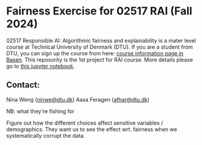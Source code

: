 # Fairness Exercise for 02517 RAI (Fall 2024)

02517 Responsible AI: Algorithmic fairness and explainability is a mater level course at Technical University of Denmark (DTU). If you are a student from DTU, you can sign up the course from here: [course information page in Basen](https://kurser.dtu.dk/course/02517). 
This reposority is the 1st project for RAI course. More details please go to [this jupyter notebook](./exercise.ipynb).

## Contact:
Nina Weng (ninwe@dtu.dk)
Aasa Feragen (afhar@dtu.dk)


NB: what they're fishing for

Figure out how the different choices affect sensitive variables / demographics. They want us to see the effect wrt. fairness when we systematically corrupt the data.